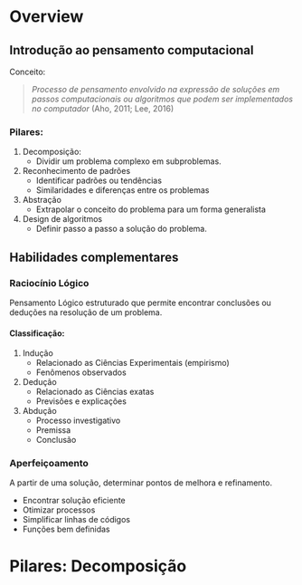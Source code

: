 # Overview

## Introdução ao pensamento computacional

Conceito:
> _Processo de pensamento envolvido na expressão de soluções em passos computacionais ou algoritmos que podem ser implementados no computador_ (Aho, 2011; Lee, 2016)

### Pilares:

1. Decomposição:
   - Dividir um problema complexo em subproblemas.
2. Reconhecimento de padrões
   - Identificar padrões ou tendências
   - Similaridades e diferenças entre os problemas
3. Abstração
   - Extrapolar o conceito do problema para um forma generalista
4. Design de algoritmos
   - Definir passo a passo a solução do problema.

## Habilidades complementares

### Raciocínio Lógico

 Pensamento Lógico estruturado que permite encontrar conclusões ou deduções na resolução de um problema.

#### Classificação:

1. Indução
   - Relacionado as Ciências Experimentais (empirismo)
   - Fenômenos observados
2. Dedução
   - Relacionado as Ciências exatas
   - Previsões e explicações
3. Abdução
   - Processo investigativo
   - Premissa
   - Conclusão

### Aperfeiçoamento

 A partir de uma solução, determinar pontos de melhora e refinamento.

 - Encontrar solução eficiente
 - Otimizar processos
 - Simplificar linhas de códigos
 - Funções bem definidas


# Pilares: Decomposição
